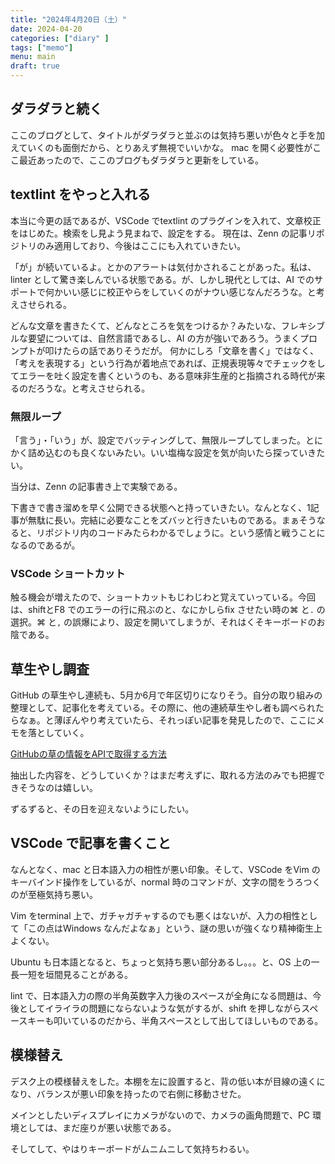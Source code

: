 ```yaml
---
title: "2024年4月20日（土）"
date: 2024-04-20
categories: ["diary" ]
tags: ["memo"]
menu: main
draft: true
---
```


## ダラダラと続く

ここのブログとして、タイトルがダラダラと並ぶのは気持ち悪いが色々と手を加えていくのも面倒だから、とりあえず無視でいいかな。
mac を開く必要性がここ最近あったので、ここのブログもダラダラと更新をしている。

## textlint をやっと入れる

本当に今更の話であるが、VSCode でtextlint のプラグインを入れて、文章校正をはじめた。検索をし見よう見まねで、設定をする。
現在は、Zenn の記事リポジトリのみ適用しており、今後はここにも入れていきたい。

「が」が続いているよ。とかのアラートは気付かされることがあった。私は、linter として驚き楽しんでいる状態である。が、しかし現代としては、AI でのサポートで何かいい感じに校正やらをしていくのがナウい感じなんだろうな。と考えさせられる。

どんな文章を書きたくて、どんなところを気をつけるか？みたいな、フレキシブルな要望については、自然言語であるし、AI の方が強いであろう。うまくプロンプトが叩けたらの話でありそうだが。
何かにしろ「文章を書く」ではなく、「考えを表現する」という行為が着地点であれば、正規表現等々でチェックをしてエラーを吐く設定を書くというのも、ある意味非生産的と指摘される時代が来るのだろうな。と考えさせられる。

### 無限ループ

「言う」・「いう」が、設定でバッティングして、無限ループしてしまった。とにかく詰め込むのも良くないみたい。いい塩梅な設定を気が向いたら探っていきたい。

当分は、Zenn の記事書き上で実験である。

下書きで書き溜めを早く公開できる状態へと持っていきたい。なんとなく、1記事が無駄に長い。完結に必要なことをズバッと行きたいものである。まぁそうなると、リポジトリ内のコードみたらわかるでしょうに。という感情と戦うことになるのであるが。

### VSCode ショートカット

触る機会が増えたので、ショートカットもじわじわと覚えていっている。今回は、shiftとF8 でのエラーの行に飛ぶのと、なにかしらfix させたい時の⌘ と`.` の選択。⌘ と`,` の誤爆により、設定を開いてしまうが、それはくそキーボードのお陰である。

## 草生やし調査

GitHub の草生やし連続も、5月か6月で年区切りになりそう。自分の取り組みの整理として、記事化を考えている。その際に、他の連続草生やし者も調べられたらなぁ。と薄ぼんやり考えていたら、それっぽい記事を発見したので、ここにメモを落としていく。

[GitHubの草の情報をAPIで取得する方法](https://zenn.dev/yuichkun/articles/b207651f5654b0)

抽出した内容を、どうしていくか？はまだ考えずに、取れる方法のみでも把握できそうなのは嬉しい。

ずるずると、その日を迎えないようにしたい。

## VSCode で記事を書くこと

なんとなく、mac と日本語入力の相性が悪い印象。そして、VSCode をVim のキーバインド操作をしているが、normal 時のコマンドが、文字の間をうろつくのが至極気持ち悪い。

Vim をterminal 上で、ガチャガチャするのでも悪くはないが、入力の相性として「この点はWindows なんだよなぁ」という、謎の思いが強くなり精神衛生上よくない。

Ubuntu も日本語となると、ちょっと気持ち悪い部分あるし。。。と、OS 上の一長一短を垣間見ることがある。

lint で、日本語入力の際の半角英数字入力後のスペースが全角になる問題は、今後としてイライラの問題にならないような気がするが、shift を押しながらスペースキーも叩いているのだから、半角スペースとして出してほしいものである。

## 模様替え

デスク上の模様替えをした。本棚を左に設置すると、背の低い本が目線の遠くになり、バランスが悪い印象を持ったので右側に移動させた。

メインとしたいディスプレイにカメラがないので、カメラの画角問題で、PC 環境としては、まだ座りが悪い状態である。

そしてして、やはりキーボードがムニムニして気持ちわるい。

